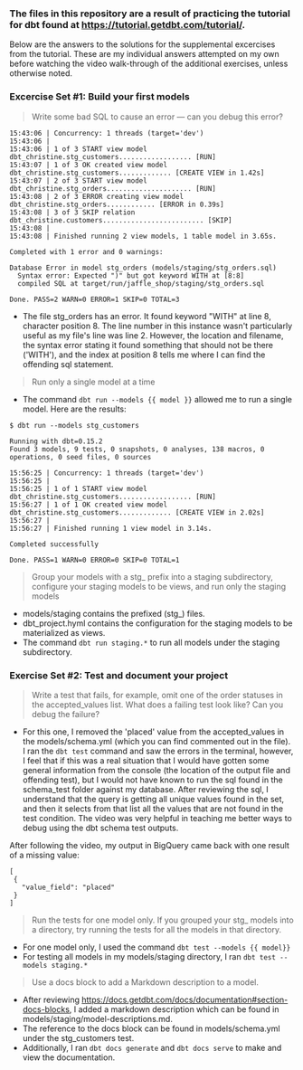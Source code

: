 ### The files in this repository are a result of practicing the tutorial for dbt found at https://tutorial.getdbt.com/tutorial/.
Below are the answers to the solutions for the supplemental excercises from the tutorial. These are my individual answers attempted on my own before watching the video walk-through of the additional exercises, unless otherwise noted.

### Excercise Set #1: Build your first models
> Write some bad SQL to cause an error — can you debug this error?
  ```
  15:43:06 | Concurrency: 1 threads (target='dev')
  15:43:06 | 
  15:43:06 | 1 of 3 START view model dbt_christine.stg_customers.................. [RUN]
  15:43:07 | 1 of 3 OK created view model dbt_christine.stg_customers............. [CREATE VIEW in 1.42s]
  15:43:07 | 2 of 3 START view model dbt_christine.stg_orders..................... [RUN]
  15:43:08 | 2 of 3 ERROR creating view model dbt_christine.stg_orders............ [ERROR in 0.39s]
  15:43:08 | 3 of 3 SKIP relation dbt_christine.customers......................... [SKIP]
  15:43:08 | 
  15:43:08 | Finished running 2 view models, 1 table model in 3.65s.

  Completed with 1 error and 0 warnings:

  Database Error in model stg_orders (models/staging/stg_orders.sql)
    Syntax error: Expected ")" but got keyword WITH at [8:8]
    compiled SQL at target/run/jaffle_shop/staging/stg_orders.sql

  Done. PASS=2 WARN=0 ERROR=1 SKIP=0 TOTAL=3
  ```
 - The file stg_orders has an error. It found keyword "WITH" at line 8, character position 8. The line number in this instance wasn't particularly useful as my file's line was line 2. However, the location and filename, the syntax error stating it found something that should not be there ('WITH'), and the index at position 8 tells me where I can find the offending sql statement.
  
> Run only a single model at a time
  - The command ```dbt run --models {{ model }}``` allowed me to run a single model. Here are the results:
  ```
  $ dbt run --models stg_customers

  Running with dbt=0.15.2
  Found 3 models, 9 tests, 0 snapshots, 0 analyses, 138 macros, 0 operations, 0 seed files, 0 sources

  15:56:25 | Concurrency: 1 threads (target='dev')
  15:56:25 | 
  15:56:25 | 1 of 1 START view model dbt_christine.stg_customers.................. [RUN]
  15:56:27 | 1 of 1 OK created view model dbt_christine.stg_customers............. [CREATE VIEW in 2.02s]
  15:56:27 | 
  15:56:27 | Finished running 1 view model in 3.14s.

  Completed successfully

  Done. PASS=1 WARN=0 ERROR=0 SKIP=0 TOTAL=1
  ```

> Group your models with a stg_ prefix into a staging subdirectory, configure your staging models to be views, and run only the staging models
  - models/staging contains the prefixed (stg_) files.
  - dbt_project.hyml contains the configuration for the staging models to be materialized as views.
  - The command ```dbt run staging.*``` to run all models under the staging subdirectory.
  
### Exercise Set #2: Test and document your project
> Write a test that fails, for example, omit one of the order statuses in the accepted_values list. What does a failing test look like? Can you debug the failure?

 - For this one, I removed the 'placed' value from the accepted_values in the models/schema.yml (which you can find commented out in the file). I ran the ```dbt test``` command and saw the errors in the terminal, however, I feel that if this was a real situation that I would have gotten some general information from the console (the location of the output file and offending test), but I would not have known to run the sql found in the schema_test folder against my database. After reviewing the sql, I understand that the query is getting all unique values found in the set, and then it selects from that list all the values that are not found in the test condition. The video was very helpful in teaching me better ways to debug using the dbt schema test outputs.
 
 After following the video, my output in BigQuery came back with one result of a missing value:
 ``` 
 [
  {
    "value_field": "placed"
  }
 ]
```

> Run the tests for one model only. If you grouped your stg_ models into a directory, try running the tests for all the models in that directory.
  - For one model only, I used the command ```dbt test --models {{ model}}```
  - For testing all models in my models/staging directory, I ran ```dbt test --models staging.*```

> Use a docs block to add a Markdown description to a model.
  - After reviewing https://docs.getdbt.com/docs/documentation#section-docs-blocks, I added a markdown description which can be found in models/staging/model-descriptions.md.
  - The reference to the docs block can be found in models/schema.yml under the stg_customers test.
  - Additionally, I ran ```dbt docs generate``` and ```dbt docs serve``` to make and view the documentation.

